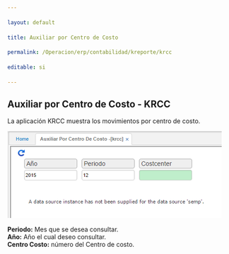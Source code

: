 ```yaml
---

layout: default

title: Auxiliar por Centro de Costo

permalink: /Operacion/erp/contabilidad/kreporte/krcc

editable: si

---
```


## Auxiliar por Centro de Costo - KRCC

La aplicación KRCC muestra los movimientos por centro de costo.  

![](KRCC.png)

**Periodo:** Mes que se desea consultar.  
**Año:** Año el cual deseo consultar.  
**Centro Costo:** número del Centro de costo.  










